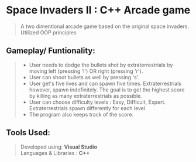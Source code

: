 # Space Invaders II : C++ Arcade game
> A two dimentional arcade game based on the original space invaders. Utilized OOP principles    

## Gameplay/ Funtionality: 
> * User needs to dodge  the bullets shot by extraterrestrials by moving  left (pressing 'l') OR right (pressing 'r').
> * User can shoot bullets as well by pressing 's'.
> * User get's five lives and can spawn five times. Extraterrestrials however, spawn indefinitely. 
    The goal is to get the highest score by killing as many extraterrestrials as possible.  
> * User can choose difficulty levels : Easy, Difficult, Expert. Extraterrestrials spawn differently for each level.
> * The program also keeps track of the score.

## Tools Used: 
> Developed using:  **Visual Studio**  
> Languages & Libraries : **C++**  

